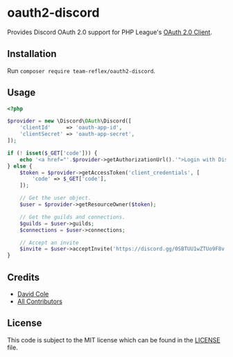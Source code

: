 oauth2-discord
===
Provides Discord OAuth 2.0 support for PHP League's [OAuth 2.0 Client](https://github.com/thephpleague/oauth2-client).

## Installation

Run `composer require team-reflex/oauth2-discord`.

## Usage

```php
<?php

$provider = new \Discord\OAuth\Discord([
	'clientId'     => 'oauth-app-id',
	'clientSecret' => 'oauth-app-secret',
]);

if (! isset($_GET['code'])) {
	echo '<a href="'.$provider->getAuthorizationUrl().'">Login with Discord</a>';
} else {
	$token = $provider->getAccessToken('client_credentials', [
		'code' => $_GET['code'],
	]);

	// Get the user object.
	$user = $provider->getResourceOwner($token);

	// Get the guilds and connections.
	$guilds = $user->guilds;
	$connections = $user->connections;

	// Accept an invite
	$invite = $user->acceptInvite('https://discord.gg/0SBTUU1wZTUo9F8v');
}
```

## Credits

- [David Cole](https://github.com/uniquoooo)
- [All Contributors](https://github.com/teamreflex/oauth2-discord/contributors)

## License

This code is subject to the MIT license which can be found in the [LICENSE](LICENSE) file.